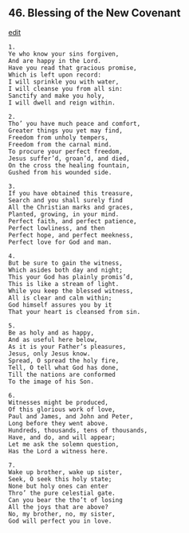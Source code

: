 
## 46.  Blessing of the New Covenant
[edit](https://docs.google.com/document/d/1K2bT6yzqlD-h8ZO6kjovvgSPPHMGeIBI/edit?mode=html)



    1. 
    Ye who know your sins forgiven, 
    And are happy in the Lord. 
    Have you read that gracious promise, 
    Which is left upon record: 
    I will sprinkle you with water, 
    I will cleanse you from all sin:  
    Sanctify and make you holy, 
    I will dwell and reign within.

    2. 
    Tho’ you have much peace and comfort, 
    Greater things you yet may find, 
    Freedom from unholy tempers, 
    Freedom from the carnal mind. 
    To procure your perfect freedom, 
    Jesus suffer’d, groan’d, and died, 
    On the cross the healing fountain, 
    Gushed from his wounded side.

    3. 
    If you have obtained this treasure, 
    Search and you shall surely find 
    All the Christian marks and graces, 
    Planted, growing, in your mind. 
    Perfect faith, and perfect patience, 
    Perfect lowliness, and then 
    Perfect hope, and perfect meekness, 
    Perfect love for God and man.

    4. 
    But be sure to gain the witness, 
    Which asides both day and night; 
    This your God has plainly promis’d, 
    This is like a stream of light. 
    While you keep the blessed witness, 
    All is clear and calm within; 
    God himself assures you by it 
    That your heart is cleansed from sin.

    5. 
    Be as holy and as happy, 
    And as useful here below, 
    As it is your Father’s pleasures, 
    Jesus, only Jesus know. 
    Spread, O spread the holy fire, 
    Tell, O tell what God has done, 
    Till the nations are conformed 
    To the image of his Son.

    6. 
    Witnesses might be produced, 
    Of this glorious work of love, 
    Paul and James, and John and Peter, 
    Long before they went above. 
    Hundreds, thousands, tens of thousands, 
    Have, and do, and will appear; 
    Let me ask the solemn question, 
    Has the Lord a witness here.

    7. 
    Wake up brother, wake up sister, 
    Seek, O seek this holy state; 
    None but holy ones can enter 
    Thro’ the pure celestial gate. 
    Can you bear the tho’t of losing 
    All the joys that are above? 
    No, my brother, no, my sister, 
    God will perfect you in love.
